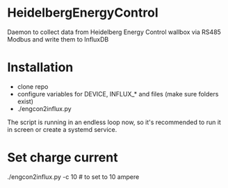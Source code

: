 # HeidelbergEnergyControl
Daemon to collect data from Heidelberg Energy Control wallbox via RS485 Modbus and write them to InfluxDB

# Installation
* clone repo
* configure variables for DEVICE, INFLUX_* and files (make sure folders exist)
* ./engcon2influx.py

The script is running in an endless loop now, so it's recommended to run it in screen or create a systemd service.

# Set charge current
./engcon2influx.py -c 10 # to set to 10 ampere
